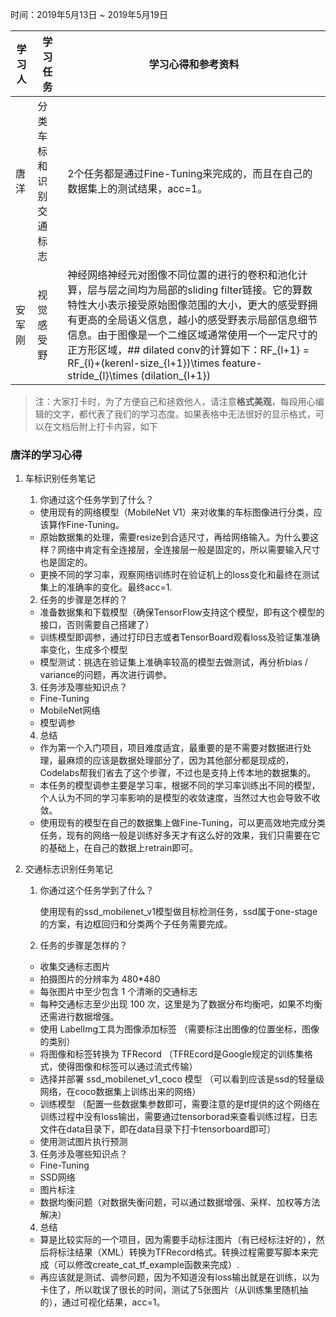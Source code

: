 时间：2019年5月13日 ~ 2019年5月19日

学习人|学习任务|学习心得和参考资料
------ | ------ | ------ 
唐洋 | 分类车标和识别交通标志 | 2个任务都是通过Fine-Tuning来完成的，而且在自己的数据集上的测试结果，acc=1。
安军刚 | 视觉感受野 | 神经网络神经元对图像不同位置的进行的卷积和池化计算，层与层之间均为局部的sliding filter链接。它的算数特性大小表示接受原始图像范围的大小，更大的感受野拥有更高的全局语义信息，越小的感受野表示局部信息细节信息。由于图像是一个二维区域通常使用一个一定尺寸的正方形区域，## dilated conv的计算如下：RF_{l+1} = RF_{l}+(kerenl-size_{l+1})\times feature-stride_{l}\times (dilation_{l+1})

> 注：大家打卡时，为了方便自己和拯救他人，请注意**格式美观**，每段用心编辑的文字，都代表了我们的学习态度。如果表格中无法很好的显示格式，可以在文档后附上打卡内容，如下

### 唐洋的学习心得
1. 车标识别任务笔记
	1. 你通过这个任务学到了什么？
    - 使用现有的网络模型（MobileNet V1）来对收集的车标图像进行分类，应该算作Fine-Tuning。
    - 原始数据集的处理，需要resize到合适尺寸，再给网络输入。为什么要这样？网络中肯定有全连接层，全连接层一般是固定的，所以需要输入尺寸也是固定的。
    - 更换不同的学习率，观察网络训练时在验证机上的loss变化和最终在测试集上的准确率的变化。最终acc=1.
    
    2. 任务的步骤是怎样的？
    - 准备数据集和下载模型（确保TensorFlow支持这个模型，即有这个模型的接口，否则需要自己搭建了）
    - 训练模型即调参，通过打印日志或者TensorBoard观看loss及验证集准确率变化，生成多个模型
    - 模型测试：挑选在验证集上准确率较高的模型去做测试，再分析bias / variance的问题，再次进行调参。
    
	3. 任务涉及哪些知识点？
    - Fine-Tuning
    - MobileNet网络
    - 模型调参
   
	4. 总结
	- 作为第一个入门项目，项目难度适宜，最重要的是不需要对数据进行处理，最麻烦的应该是数据处理部分了，因为其他部分都是现成的，Codelabs帮我们省去了这个步骤，不过也是支持上传本地的数据集的。
   - 本任务的模型调参主要是学习率，根据不同的学习率训练出不同的模型，个人认为不同的学习率影响的是模型的收敛速度，当然过大也会导致不收敛。
   - 使用现有的模型在自己的数据集上做Fine-Tuning，可以更高效地完成分类任务，现有的网络一般是训练好多天才有这么好的效果，我们只需要在它的基础上，在自己的数据上retrain即可。

2. 交通标志识别任务笔记

	1. 你通过这个任务学到了什么？
	
		使用现有的ssd_mobilenet_v1模型做目标检测任务，ssd属于one-stage的方案，有边框回归和分类两个子任务需要完成。

    2. 任务的步骤是怎样的？
	- 收集交通标志图片
	- 拍摄图片的分辨率为 480*480
	- 每张图片中至少包含 1 个清晰的交通标志
	- 每种交通标志至少出现 100 次，这里是为了数据分布均衡吧，如果不均衡还需进行数据增强。
	- 使用 LabelImg工具为图像添加标签
	（需要标注出图像的位置坐标，图像的类别）
	- 将图像和标签转换为 TFRecord 
	（TFREcord是Google规定的训练集格式，使得图像和标签可以通过流式传输）
	- 选择并部署 ssd_mobilenet_v1_coco 模型
	（可以看到应该是ssd的轻量级网络，在coco数据集上训练出来的网络）
	- 训练模型
	（配置一些数据集参数即可，需要注意的是tf提供的这个网络在训练过程中没有loss输出，需要通过tensorborad来查看训练过程，日志文件在data目录下，即在data目录下打卡tensorboard即可）
	- 使用测试图片执行预测
	
	3. 任务涉及哪些知识点？
	- Fine-Tuning
	- SSD网络
	- 图片标注
	- 数据均衡问题（对数据失衡问题，可以通过数据增强、采样、加权等方法解决）
	
	4. 总结
	- 算是比较实际的一个项目，因为需要手动标注图片（有已经标注好的），然后将标注结果（XML）转换为TFRecord格式。转换过程需要写脚本来完成（可以修改create_cat_tf_example函数来完成）.
	- 再应该就是测试、调参问题，因为不知道没有loss输出就是在训练，以为卡住了，所以耽误了很长的时间，测试了5张图片（从训练集里随机抽的），通过可视化结果，acc=1。
